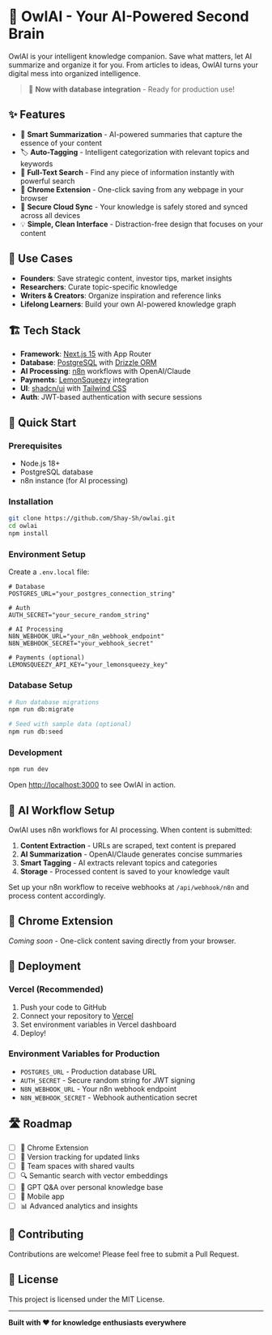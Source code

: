 # 🦉 OwlAI - Your AI-Powered Second Brain

OwlAI is your intelligent knowledge companion. Save what matters, let AI summarize and organize it for you. From articles to ideas, OwlAI turns your digital mess into organized intelligence.

> 🚀 **Now with database integration** - Ready for production use!

## ✨ Features

- 🧠 **Smart Summarization** - AI-powered summaries that capture the essence of your content
- 🏷️ **Auto-Tagging** - Intelligent categorization with relevant topics and keywords  
- 🔎 **Full-Text Search** - Find any piece of information instantly with powerful search
- 🔗 **Chrome Extension** - One-click saving from any webpage in your browser
- 🔐 **Secure Cloud Sync** - Your knowledge is safely stored and synced across all devices
- 💡 **Simple, Clean Interface** - Distraction-free design that focuses on your content

## 🎯 Use Cases

- **Founders**: Save strategic content, investor tips, market insights
- **Researchers**: Curate topic-specific knowledge
- **Writers & Creators**: Organize inspiration and reference links
- **Lifelong Learners**: Build your own AI-powered knowledge graph

## 🏗️ Tech Stack

- **Framework**: [Next.js 15](https://nextjs.org/) with App Router
- **Database**: [PostgreSQL](https://www.postgresql.org/) with [Drizzle ORM](https://orm.drizzle.team/)
- **AI Processing**: [n8n](https://n8n.io/) workflows with OpenAI/Claude
- **Payments**: [LemonSqueezy](https://lemonsqueezy.com/) integration
- **UI**: [shadcn/ui](https://ui.shadcn.com/) with [Tailwind CSS](https://tailwindcss.com/)
- **Auth**: JWT-based authentication with secure sessions

## 🚀 Quick Start

### Prerequisites

- Node.js 18+ 
- PostgreSQL database
- n8n instance (for AI processing)

### Installation

```bash
git clone https://github.com/Shay-Sh/owlai.git
cd owlai
npm install
```

### Environment Setup

Create a `.env.local` file:

```env
# Database
POSTGRES_URL="your_postgres_connection_string"

# Auth
AUTH_SECRET="your_secure_random_string"

# AI Processing
N8N_WEBHOOK_URL="your_n8n_webhook_endpoint"
N8N_WEBHOOK_SECRET="your_webhook_secret"

# Payments (optional)
LEMONSQUEEZY_API_KEY="your_lemonsqueezy_key"
```

### Database Setup

```bash
# Run database migrations
npm run db:migrate

# Seed with sample data (optional)
npm run db:seed
```

### Development

```bash
npm run dev
```

Open [http://localhost:3000](http://localhost:3000) to see OwlAI in action.

## 🤖 AI Workflow Setup

OwlAI uses n8n workflows for AI processing. When content is submitted:

1. **Content Extraction** - URLs are scraped, text content is prepared
2. **AI Summarization** - OpenAI/Claude generates concise summaries
3. **Smart Tagging** - AI extracts relevant topics and categories
4. **Storage** - Processed content is saved to your knowledge vault

Set up your n8n workflow to receive webhooks at `/api/webhook/n8n` and process content accordingly.

## 📱 Chrome Extension

*Coming soon* - One-click content saving directly from your browser.

## 🚀 Deployment

### Vercel (Recommended)

1. Push your code to GitHub
2. Connect your repository to [Vercel](https://vercel.com)
3. Set environment variables in Vercel dashboard
4. Deploy!

### Environment Variables for Production

- `POSTGRES_URL` - Production database URL
- `AUTH_SECRET` - Secure random string for JWT signing
- `N8N_WEBHOOK_URL` - Your n8n webhook endpoint
- `N8N_WEBHOOK_SECRET` - Webhook authentication secret

## 🛣️ Roadmap

- [ ] 🧩 Chrome Extension
- [ ] 🔄 Version tracking for updated links
- [ ] 👥 Team spaces with shared vaults  
- [ ] 🔍 Semantic search with vector embeddings
- [ ] 💬 GPT Q&A over personal knowledge base
- [ ] 📱 Mobile app
- [ ] 📊 Advanced analytics and insights

## 🤝 Contributing

Contributions are welcome! Please feel free to submit a Pull Request.

## 📄 License

This project is licensed under the MIT License.

---

**Built with ❤️ for knowledge enthusiasts everywhere**